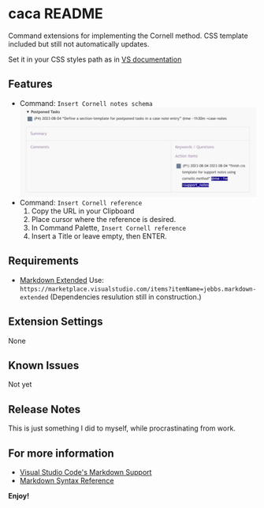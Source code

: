 # caca README

Command extensions for implementing the Cornell method. CSS template included but still not automatically updates.

Set it in your CSS styles path as in [VS documentation](https://code.visualstudio.com/docs/languages/markdown#_using-your-own-css.)

## Features

- Command: `Insert Cornell notes schema`
  ![Alt text](image-1.png)
- Command: `Insert Cornell reference`
  1. Copy the URL in your Clipboard
  2. Place cursor where the reference is desired.
  3. In Command Palette, `Insert Cornell reference`
  4. Insert a Title or leave empty, then ENTER.
  

## Requirements

- [Markdown Extended](https://marketplace.visualstudio.com/items?itemName=jebbs.markdown-extended)
   Use: `https://marketplace.visualstudio.com/items?itemName=jebbs.markdown-extended` 
   (Dependencies resulution still in construction.)
## Extension Settings

None

## Known Issues

Not yet

## Release Notes

This is just something I did to myself, while procrastinating from work.


## For more information

* [Visual Studio Code's Markdown Support](http://code.visualstudio.com/docs/languages/markdown)
* [Markdown Syntax Reference](https://help.github.com/articles/markdown-basics/)

**Enjoy!**
